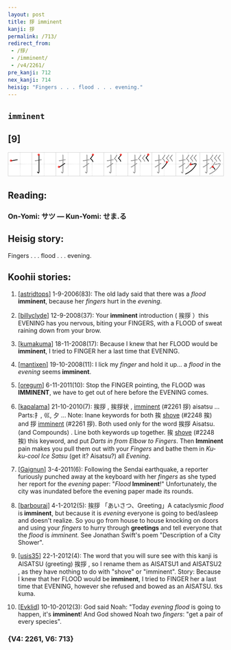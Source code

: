 ```yaml
---
layout: post
title: 拶 imminent
kanji: 拶
permalink: /713/
redirect_from:
 - /拶/
 - /imminent/
 - /v4/2261/
pre_kanji: 712
nex_kanji: 714
heisig: "Fingers . . . flood . . . evening."
---
```


## `imminent`

## [9]

<div class="stroke"><img src="../images/E68BB6.png" /></div>

## Reading:

### On-Yomi: サツ &mdash; Kun-Yomi: せま.る

## Heisig story:

Fingers . . . flood . . . evening.

## Koohii stories:

1) [<a href="http://kanji.koohii.com/profile/astridtops">astridtops</a>] 1-9-2006(83): The old lady said that there was a <em>flood</em><strong> imminent</strong>, because her <em>fingers</em> hurt in the <em>evening</em>.

2) [<a href="http://kanji.koohii.com/profile/billyclyde">billyclyde</a>] 12-9-2008(37): Your<strong> imminent</strong> introduction ( 挨拶 ）this EVENING has you nervous, biting your FINGERS, with a FLOOD of sweat raining down from your brow.

3) [<a href="http://kanji.koohii.com/profile/kumakuma">kumakuma</a>] 18-11-2008(17): Because I knew that her FLOOD would be<strong> imminent</strong>, I tried to FINGER her a last time that EVENING.

4) [<a href="http://kanji.koohii.com/profile/mantixen">mantixen</a>] 19-10-2008(11): I lick my <em>finger</em> and hold it up... a <em>flood</em> in the <em>evening</em> seems<strong> imminent</strong>.

5) [<a href="http://kanji.koohii.com/profile/oregum">oregum</a>] 6-11-2011(10): Stop the FINGER pointing, the FLOOD was<strong> IMMINENT</strong>, we have to get out of here before the EVENING comes.

6) [<a href="http://kanji.koohii.com/profile/kapalama">kapalama</a>] 21-10-2010(7): 挨拶 , 挨拶状 , <a href="../v4/2261">imminent</a> (#2261 拶) aisatsu ... Parts:扌, ⼮, 夕 ... Note: Inane keywords for both 挨 <a href="../v4/2248">shove</a> (#2248 挨) and 拶 <a href="../v4/2261">imminent</a> (#2261 拶). Both used only for the word 挨拶 Aisatsu. (and Compounds) . Line both keywords up together. 挨 <a href="../v4/2248">shove</a> (#2248 挨) this keyword, and put <em>Darts in from Elbow to Fingers</em>. Then<strong> Imminent</strong> pain makes you pull them out with your <em>Fingers</em> and bathe them in <em>Ku-ku-cool</em> <em>Ice Satsu</em> (get it? Aisatsu?) all <em>Evening</em>.

7) [<a href="http://kanji.koohii.com/profile/Gaignun">Gaignun</a>] 3-4-2011(6): Following the Sendai earthquake, a reporter furiously punched away at the keyboard with her <em>fingers</em> as she typed her report for the <em>evening</em> paper: &quot;<em>Flood</em><strong> Imminent</strong>!&quot; Unfortunately, the city was inundated before the evening paper made its rounds.

8) [<a href="http://kanji.koohii.com/profile/barbouraj">barbouraj</a>] 4-1-2012(5): 挨拶 「あいさつ、Greeting」A cataclysmic <em>flood</em> is<strong> imminent</strong>, but because it is <em>evening</em> everyone is going to bed/asleep and doesn&#039;t realize. So you go from house to house knocking on doors and using your <em>fingers</em> to hurry through <strong>greetings</strong> and tell everyone that the <em>flood</em> is <em>imminent.</em> See Jonathan Swift&#039;s poem &quot;Description of a City Shower&quot;.

9) [<a href="http://kanji.koohii.com/profile/usis35">usis35</a>] 22-1-2012(4): The word that you will sure see with this kanji is AISATSU (greeting) 挨拶 , so I rename them as AISATSU1 and AISATSU2 , as they have nothing to do with &quot;shove&quot; or &quot;imminent&quot;. Story: Because I knew that her FLOOD would be<strong> imminent</strong>, I tried to FINGER her a last time that EVENING, however she refused and bowed as an AISATSU. tks kuma.

10) [<a href="http://kanji.koohii.com/profile/Evklid">Evklid</a>] 10-10-2012(3): God said Noah: &quot;Today <em>evening</em> <em>flood</em> is going to happen, it&#039;s <strong>imminent</strong>! And God showed Noah two <em>fingers</em>: &quot;get a pair of every species&quot;.

### {V4: 2261, V6: 713}
